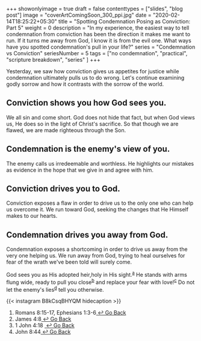 +++
showonlyimage = true
draft = false
contenttypes = ["slides", "blog post"]
image = "coverArtComingSoon_300_ppi.jpg"
date = "2020-02-14T18:25:22+05:30"
title = "Spotting Condemnation Posing as Conviction: Part 5"
weight = 0
description = "In my experience, the easiest way to tell condemnation from conviction has been the direction it makes me want to run. If it turns me away from God, I know it is from the evil one. What ways have you spotted condemnation's pull in your life?"
series = "Condemnation vs Conviction"
seriesNumber = 5
tags = ["no condemnation", "practical", "scripture breakdown", "series" ]
+++

Yesterday, we saw how conviction gives us appetites for justice while condemnation ultimately pulls us to do wrong.
Let's continue examining godly sorrow and how it contrasts with the sorrow of the world.

## Conviction shows you how God sees you.

We all sin and come short. God does not hide that fact, but when God views us, He does so in the light of Christ's sacrifice. So that though we are flawed, we are made righteous through the Son. 

## Condemnation is the enemy's view of you.

The enemy calls us irredeemable and worthless. He highlights our mistakes as evidence in the hope that we give in and agree with him.

## Conviction drives you to God.

Conviction exposes a flaw in order to drive us to the only one who can help us overcome it. We run toward God, seeking the changes that He Himself makes to our hearts.

## Condemnation drives you away from God.

Condemnation exposes a shortcoming in order to drive us away from the very one helping us. We run away from God, trying to heal ourselves for fear of the wrath we've been told will surely come. 

God sees you as His adopted heir,holy in His sight.<sup><a class='footnote-reference' id='footnote-a-reference' href='#footnote-a'>a</a></sup>
 He stands with arms flung wide, ready to pull you close<sup><a class='footnote-reference' id='footnote-b-reference' href='#footnote-b'>b</a></sup>
and replace your fear with love!<sup><a class='footnote-reference' id='footnote-c-reference' href='#footnote-c'>c</a></sup>
Do not let the enemy's lies<sup><a class='footnote-reference' id='footnote-d-reference' href='#footnote-d'>d</a></sup> tell you otherwise.


{{< instagram B8kCsqBHYQM hidecaption >}}
<ol class='footnotes' id='footnotes'>

  <li class='footnote' id='footnote-a'>Romans 8:15-17, Ephesians 1:3-6<a class='go-back-link' href='#footnote-a-reference'>&nbsp;&#8617;&nbsp;Go Back</a></li>
  <li class='footnote' id='footnote-b'>James 4:8<a class='go-back-link' href='#footnote-a-reference'>&nbsp;&#8617;&nbsp;Go Back</a></li> 
  <li class='footnote' id='footnote-c'>1 John 4:18
  <a class='go-back-link' href='#footnote-a-reference'>&nbsp;&#8617;&nbsp;Go Back</a></li> 
  <li class='footnote' id='footnote-d'>John 8:44<a class='go-back-link' href='#footnote-a-reference'>&nbsp;&#8617;&nbsp;Go Back</a></li>

</ol>